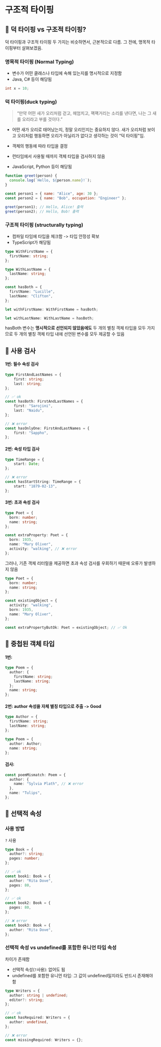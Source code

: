 # 구조적 타이핑

## 📍 덕 타이핑 vs 구조적 타이핑?
덕 타이핑과 구조적 타이핑 두 가지는 비슷하면서, 근본적으로 다름.
그 전에, 명목적 타이핑부터 살펴보겠음.

### 명목적 타이핑 (Normal Typing)
- 변수가 어떤 클래스나 타입에 속해 있는지를 명시적으로 지정함
- Java, C# 등이 해당됨
```c
int x = 10;
```

### 덕 타이핑(duck typing)
> “만약 어떤 새가 오리처럼 걷고, 헤엄치고, 꽥꽥거리는 소리를 낸다면, 나는 그 새를 오리라고 부를 것이다.”

- 어떤 새가 오리로 태어났는지, 정말 오리인지는 중요하지 않다. 새가 오리처럼 보이고 오리처럼 행동하면 오리가 아닐리가 없다고 생각하는 것이 “덕 타이핑"임.

- 객체의 행동에 따라 타입을 결정
- 런타임에서 사용될 때까지 객체 타입을 검사하지 않음
- JavaScript, Python 등이 해당됨
```js
function greet(person) {
  console.log(`Hello, ${person.name}!`);
}

const person1 = { name: "Alice", age: 30 };
const person2 = { name: "Bob", occupation: "Engineer" };

greet(person1); // Hello, Alice! 출력
greet(person2); // Hello, Bob! 출력
```

### 구조적 타이핑 (structurally typing)

- 컴파일 타임에 타입을 체크함 -> 타입 안정성 확보
- TypeScript가 해당됨

```ts
type WithFirstName = {
  firstName: string;
};

type WithLastName = {
  lastName: string;
};

const hasBoth = {
  firstName: "Lucille",
  lastName: "Clifton",
};

let withFirstName: WithFirstName = hasBoth;

let withLastName: WithLastName = hasBoth;
```

hasBoth 변수는 **명시적으로 선언되지 않았음에도** 두 개의 별칭 객체 타입을 모두 가지므로 두 개의 별칭 객체 타입 내에 선언된 변수를 모두 제공할 수 있음

## 📍 사용 검사
#### 1번: 필수 속성 검사
```ts
type FirstAndLastNames = {
    first: string;
    last: string;
};

// ✅ ok
const hasBoth: FirstAndLastNames = {
    first: "Sarojini",
    last: "Naidu",
};

// ❌ error
const hasOnlyOne: FirstAndLastNames = {
    first: "Sappho",
};
```
#### 2번: 속성 타입 검사
```ts
type TimeRange = {
    start: Date;
};

// ❌ error
const hasStartString: TimeRange = {
    start: "1879-02-13",
};
```
#### 3번: 초과 속성 검사
```ts
type Poet = {
  born: number;
  name: string;
};

const extraProperty: Poet = {
  born: 1935,
  name: "Mary Oliver",
  activity: "walking", // ❌ error
};
```
그러나, 기존 객체 리터럴을 제공하면 초과 속성 검사를 우회하기 때문에 오류가 발생하지 않음
```ts
type Poet = {
  born: number;
  name: string;
};

const existingObject = {
  activity: "walking",
  born: 1935,
  name: "Mary Oliver",
};

const extraPropertyButOk: Poet = existingObject; // ✅ Ok
```

## 📍 중첩된 객체 타입
#### 1번: 
```ts
type Poem = {
  author: {
    firstName: string;
    lastName: string;
  };
  name: string;
};
```
#### 2번: author 속성을 자체 별칭 타입으로 추출 -> Good
```ts
type Author = {
  firstName: string;
  lastName: string;
};

type Poem = {
  author: Author;
  name: string;
};
```

#### 검사:
```ts
const poemMismatch: Poem = {
  author: {
    name: "Sylvia Plath", // ❌ error
  },
  name: "Tulips",
};
```

## 📍 선택적 속성
### 사용 방법
`?` 사용
```ts
type Book = {
  author?: string;
  pages: number;
};

// ✅ ok
const book1: Book = {
  author: "Rita Dove",
  pages: 80,
};

// ✅ ok
const book2: Book = {
  pages: 80,
};

// ❌ error
const book3: Book = {
  author: "Rita Dove",
};
```
### 선택적 속성 vs undefined를 포함한 유니언 타입 속성
차이가 존재함
- 선택적 속성(`?`사용): 없어도 됨
- undefined를 포함한 유니언 타입: 그 값이 undefined일지라도 반드시 존재해야 함

```ts
type Writers = {
  author: string | undefined;
  editor?: string;
};

// ✅ ok
const hasRequired: Writers = {
  author: undefined,
};

// ❌ error
const missingRequired: Writers = {};
```
